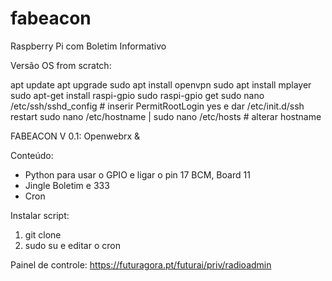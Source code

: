 # fabeacon
Raspberry Pi com Boletim Informativo

Versão OS from scratch:

apt update
apt upgrade
sudo apt install openvpn 
sudo apt install mplayer
sudo apt-get install raspi-gpio
sudo raspi-gpio get
sudo nano /etc/ssh/sshd_config # inserir PermitRootLogin yes e dar /etc/init.d/ssh restart
sudo nano /etc/hostname | sudo nano /etc/hosts # alterar hostname


FABEACON V 0.1: Openwebrx & 

Conteúdo:
- Python para usar o GPIO e ligar o pin 17 BCM, Board 11
- Jingle Boletim e 333
- Cron

Instalar script: 
1. git clone
2. sudo su e editar o cron



Painel de controle:
https://futuragora.pt/futurai/priv/radioadmin


